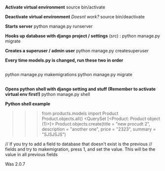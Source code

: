 **Activate virtual environment**
source bin/activate

**Deactivate virtual environment** _Doesnt work?_
source bin/deactivate

**Starts server**
python manage.py runserver

**Hooks up database with django project / settings**
(src) : python manage.py migrate

**Creates a superuser / admin user**
python manage.py createsuperuser

**Every time models.py is changed, run these two in order**

##

python manage.py makemigrations
python manage.py migrate

##

**Opens python shell with django setting and stuff (Remember to activate virtual env first!)**
python manage.py shell

**Python shell example**

> > > from products.models import Product
> > > Product.objects.all()
> > > <QuerySet [<Product: Product object (1)>]>
> > > Product.objects.create(title = "new procudt 2", description = "another one", price = "2323", summary = "SJSJSJS")

// If you try to add a field to database that doesn't exist is the previous
// fields and try to makemigration, press 1, and set the value. This will be the value in all previous fields

Was 2.0.7
